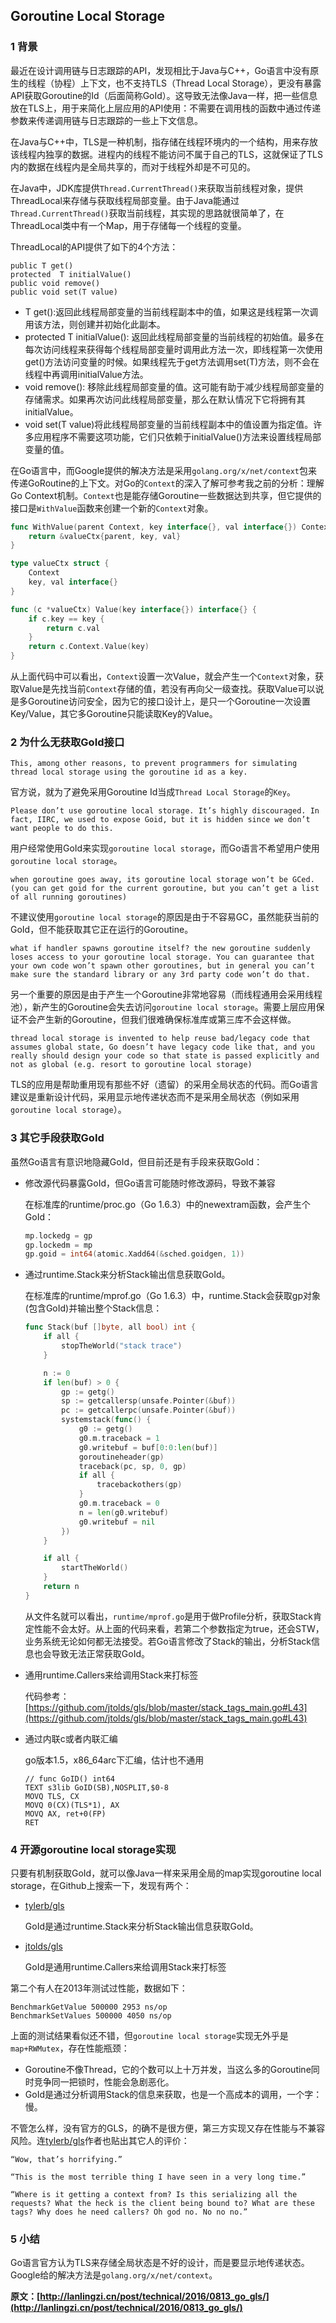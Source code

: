 ## Goroutine Local Storage

### 1 背景

最近在设计调用链与日志跟踪的API，发现相比于Java与C++，Go语言中没有原生的线程（协程）上下文，也不支持TLS（Thread Local Storage），更没有暴露API获取Goroutine的Id（后面简称GoId）。这导致无法像Java一样，把一些信息放在TLS上，用于来简化上层应用的API使用：不需要在调用栈的函数中通过传递参数来传递调用链与日志跟踪的一些上下文信息。

在Java与C++中，TLS是一种机制，指存储在线程环境内的一个结构，用来存放该线程内独享的数据。进程内的线程不能访问不属于自己的TLS，这就保证了TLS内的数据在线程内是全局共享的，而对于线程外却是不可见的。

在Java中，JDK库提供`Thread.CurrentThread()`来获取当前线程对象，提供ThreadLocal来存储与获取线程局部变量。由于Java能通过`Thread.CurrentThread()`获取当前线程，其实现的思路就很简单了，在ThreadLocal类中有一个Map，用于存储每一个线程的变量。

ThreadLocal的API提供了如下的4个方法：

```
public T get()
protected  T initialValue()
public void remove()
public void set(T value) 
```

- T get():返回此线程局部变量的当前线程副本中的值，如果这是线程第一次调用该方法，则创建并初始化此副本。
- protected T initialValue(): 返回此线程局部变量的当前线程的初始值。最多在每次访问线程来获得每个线程局部变量时调用此方法一次，即线程第一次使用get()方法访问变量的时候。如果线程先于get方法调用set(T)方法，则不会在线程中再调用initialValue方法。
- void remove(): 移除此线程局部变量的值。这可能有助于减少线程局部变量的存储需求。如果再次访问此线程局部变量，那么在默认情况下它将拥有其 initialValue。
- void set(T value)将此线程局部变量的当前线程副本中的值设置为指定值。许多应用程序不需要这项功能，它们只依赖于initialValue()方法来设置线程局部变量的值。

在Go语言中，而Google提供的解决方法是采用`golang.org/x/net/context`包来传递GoRoutine的上下文。对Go的`Context`的深入了解可参考我之前的分析：理解Go Context机制。`Context`也是能存储Goroutine一些数据达到共享，但它提供的接口是`WithValue`函数来创建一个新的`Context`对象。

```go
func WithValue(parent Context, key interface{}, val interface{}) Context {
	return &valueCtx{parent, key, val}
}

type valueCtx struct {
	Context
	key, val interface{}
}

func (c *valueCtx) Value(key interface{}) interface{} {
	if c.key == key {
		return c.val
	}
	return c.Context.Value(key)
}
```

从上面代码中可以看出，`Context`设置一次Value，就会产生一个`Context`对象，获取Value是先找当前`Context`存储的值，若没有再向父一级查找。获取Value可以说是多Goroutine访问安全，因为它的接口设计上，是只一个Goroutine一次设置Key/Value，其它多Goroutine只能读取Key的Value。

### 2 为什么无获取GoId接口

    This, among other reasons, to prevent programmers for simulating thread local storage using the goroutine id as a key.

官方说，就为了避免采用Goroutine Id当成`Thread Local Storage`的`Key`。

    Please don’t use goroutine local storage. It’s highly discouraged. In fact, IIRC, we used to expose Goid, but it is hidden since we don’t want people to do this.

用户经常使用GoId来实现`goroutine local storage`，而Go语言不希望用户使用`goroutine local storage`。


    when goroutine goes away, its goroutine local storage won’t be GCed. (you can get goid for the current goroutine, but you can’t get a list of all running goroutines)

不建议使用`goroutine local storage`的原因是由于不容易GC，虽然能获当前的GoId，但不能获取其它正在运行的Goroutine。

    what if handler spawns goroutine itself? the new goroutine suddenly loses access to your goroutine local storage. You can guarantee that your own code won’t spawn other goroutines, but in general you can’t make sure the standard library or any 3rd party code won’t do that.

另一个重要的原因是由于产生一个Goroutine非常地容易（而线程通用会采用线程池），新产生的Goroutine会失去访问`goroutine local storage`。需要上层应用保证不会产生新的Goroutine，但我们很难确保标准库或第三库不会这样做。


    thread local storage is invented to help reuse bad/legacy code that assumes global state, Go doesn’t have legacy code like that, and you really should design your code so that state is passed explicitly and not as global (e.g. resort to goroutine local storage)

TLS的应用是帮助重用现有那些不好（遗留）的采用全局状态的代码。而Go语言建议是重新设计代码，采用显示地传递状态而不是采用全局状态（例如采用`goroutine local storage`）。


### 3 其它手段获取GoId

虽然Go语言有意识地隐藏GoId，但目前还是有手段来获取GoId：


- 修改源代码暴露GoId，但Go语言可能随时修改源码，导致不兼容

  在标准库的runtime/proc.go（Go 1.6.3）中的newextram函数，会产生个GoId：

  ```go
  mp.lockedg = gp
  gp.lockedm = mp
  gp.goid = int64(atomic.Xadd64(&sched.goidgen, 1))
  
  ```
  
- 通过runtime.Stack来分析Stack输出信息获取GoId。

  在标准库的runtime/mprof.go（Go 1.6.3）中，runtime.Stack会获取gp对象(包含GoId)并输出整个Stack信息：
  
  ```go
  func Stack(buf []byte, all bool) int {
      if all {
          stopTheWorld("stack trace")
      }
  
      n := 0
      if len(buf) > 0 {
          gp := getg()
          sp := getcallersp(unsafe.Pointer(&buf))
          pc := getcallerpc(unsafe.Pointer(&buf))
          systemstack(func() {
              g0 := getg()
              g0.m.traceback = 1
              g0.writebuf = buf[0:0:len(buf)]
              goroutineheader(gp)
              traceback(pc, sp, 0, gp)
              if all {
                  tracebackothers(gp)
              }
              g0.m.traceback = 0
              n = len(g0.writebuf)
              g0.writebuf = nil
          })
      }
  
      if all {
          startTheWorld()
      }
      return n
  }
  ```
  从文件名就可以看出，`runtime/mprof.go`是用于做Profile分析，获取Stack肯定性能不会太好。从上面的代码来看，若第二个参数指定为true，还会STW，业务系统无论如何都无法接受。若Go语言修改了Stack的输出，分析Stack信息也会导致无法正常获取GoId。
  
- 通用runtime.Callers来给调用Stack来打标签

  代码参考：[https://github.com/jtolds/gls/blob/master/stack_tags_main.go#L43](https://github.com/jtolds/gls/blob/master/stack_tags_main.go#L43)
  
- 通过内联c或者内联汇编
  
  go版本1.5，x86_64arc下汇编，估计也不通用
  
  ```
  // func GoID() int64
  TEXT s3lib GoID(SB),NOSPLIT,$0-8
  MOVQ TLS, CX
  MOVQ 0(CX)(TLS*1), AX
  MOVQ AX, ret+0(FP)
  RET
  ```
### 4 开源goroutine local storage实现

只要有机制获取GoId，就可以像Java一样来采用全局的map实现goroutine local storage，在Github上搜索一下，发现有两个：

- [tylerb/gls](https://github.com/tylerb/gls/)

  GoId是通过runtime.Stack来分析Stack输出信息获取GoId。

- [jtolds/gls](https://github.com/jtolds/gls)

  GoId是通用runtime.Callers来给调用Stack来打标签
  
第二个有人在2013年测试过性能，数据如下：

    BenchmarkGetValue 500000 2953 ns/op
    BenchmarkSetValues 500000 4050 ns/op

上面的测试结果看似还不错，但`goroutine local storage`实现无外乎是`map+RWMutex`，存在性能瓶颈：

- Goroutine不像Thread，它的个数可以上十万并发，当这么多的Goroutine同时竞争同一把锁时，性能会急剧恶化。
- GoId是通过分析调用Stack的信息来获取，也是一个高成本的调用，一个字：慢。

不管怎么样，没有官方的GLS，的确不是很方便，第三方实现又存在性能与不兼容风险。连[tylerb/gls](https://github.com/tylerb/gls/)作者也贴出其它人的评价：


    “Wow, that’s horrifying.”
    
    “This is the most terrible thing I have seen in a very long time.”
    
    “Where is it getting a context from? Is this serializing all the requests? What the heck is the client being bound to? What are these tags? Why does he need callers? Oh god no. No no no.”

### 5 小结

Go语言官方认为TLS来存储全局状态是不好的设计，而是要显示地传递状态。Google给的解决方法是`golang.org/x/net/context`。


**原文：[http://lanlingzi.cn/post/technical/2016/0813_go_gls/](http://lanlingzi.cn/post/technical/2016/0813_go_gls/)**


